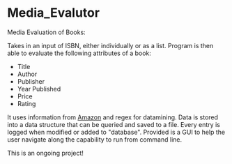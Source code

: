 # Media_Evalutor
Media Evaluation of Books:

Takes in an input of ISBN, either individually or as a list. Program is then able to evaluate the following attributes of a book:

* Title
* Author
* Publisher
* Year Published
* Price
* Rating

It uses information from [Amazon](https://amazon.com) and regex for datamining.
Data is stored into a data structure that can be queried and saved to a file.
Every entry is logged when modified or added to "database".
Provided is a GUI to help the user navigate along the capability to run from command line.

This is an ongoing project!
